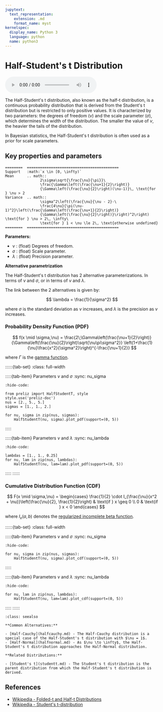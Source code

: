 ```yaml
---
jupytext:
  text_representation:
    extension: .md
    format_name: myst
kernelspec:
  display_name: Python 3
  language: python
  name: python3
---
```

# Half-Student's t Distribution

<audio controls> <source src="../../_static/halfstudentt.mp3" type="audio/mpeg"> This browser cannot play the pronunciation audio file for this distribution. </audio>

The Half-Student's t distribution, also known as the half-t distribution, is a continuous probability distribution that is derived from the Student's t distribution but is restricted to only positive values. It is characterized by two parameters: the degrees of freedom ($\nu$) and the scale parameter ($\sigma$), which determines the width of the distribution. The smaller the value of $\nu$, the heavier the tails of the distribution.

In Bayesian statistics, the Half-Student's t distribution is often used as a prior for scale parameters.

## Key properties and parameters

```{eval-rst}
========  ==========================================
Support   :math:`x \in [0, \infty)`
Mean      .. math::
                2\sigma\sqrt{\frac{\nu}{\pi}}\
                \frac{\Gamma\left(\frac{\nu+1}{2}\right)}
                {\Gamma\left(\frac{\nu}{2}\right)(\nu-1)}\, \text{for } \nu > 2
Variance  .. math::
                \sigma^2\left(\frac{\nu}{\nu - 2}-\
                \frac{4\nu}{\pi(\nu-1)^2}\left(\frac{\Gamma\left(\frac{\nu+1}{2}\right)}
                {\Gamma\left(\frac{\nu}{2}\right)}\right)^2\right) \text{for } \nu > 2\, \infty\
                \text{for } 1 < \nu \le 2\, \text{otherwise undefined}
========  ==========================================
```

**Parameters:**

- $\nu$ : (float) Degrees of freedom.
- $\sigma$ : (float) Scale parameter.
- $\lambda$ : (float) Precision parameter.

**Alternative parametrization**

The Half-Student's t distribution has 2 alternative parameterizations. In terms of $\nu$ and $\sigma$, or in terms of $\nu$ and $\lambda$.

The link between the 2 alternatives is given by:

$$
\lambda = \frac{1}{\sigma^2}
$$

where $\sigma$ is the standard deviation as $\nu$ increases, and $\lambda$ is the precision as $\nu$ increases.

### Probability Density Function (PDF)

$$
f(x \mid \sigma,\nu) =
    \frac{2\;\Gamma\left(\frac{\nu+1}{2}\right)}
    {\Gamma\left(\frac{\nu}{2}\right)\sqrt{\nu\pi\sigma^2}}
    \left(1+\frac{1}{\nu}\frac{x^2}{\sigma^2}\right)^{-\frac{\nu+1}{2}}
$$

where $\Gamma$ is the [gamma function](https://en.wikipedia.org/wiki/Gamma_function).

::::::{tab-set}
:class: full-width

:::::{tab-item} Parameters $\nu$ and $\sigma$
:sync: nu_sigma
```{jupyter-execute}
:hide-code:

from preliz import HalfStudentT, style
style.use('preliz-doc')
nus = [2., 5., 5.]
sigmas = [1., 1., 2.]

for nu, sigma in zip(nus, sigmas):
    HalfStudentT(nu, sigma).plot_pdf(support=(0, 5))
```
:::::

:::::{tab-item} Parameters $\nu$ and $\lambda$
:sync: nu_lambda

```{jupyter-execute}
:hide-code:

lambdas = [1., 1., 0.25]
for nu, lam in zip(nus, lambdas):
    HalfStudentT(nu, lam=lam).plot_pdf(support=(0, 5))
```
:::::
::::::

### Cumulative Distribution Function (CDF)

$$
F(x \mid \sigma,\nu) = 
\begin{cases} 
\frac{1}{2} \cdot I_{\frac{\nu}{x^2 + \nu}}\left(\frac{\nu}{2}, \frac{1}{2}\right) & \text{if } x \geq 0 \\
0 & \text{if } x < 0
\end{cases}
$$

where $I_x(a, b)$ denotes the [regularized incomplete beta function](https://en.wikipedia.org/wiki/Beta_function#Incomplete_beta_function).

::::::{tab-set}
:class: full-width

:::::{tab-item} Parameters $\nu$ and $\sigma$
:sync: nu_sigma
```{jupyter-execute}
:hide-code:

for nu, sigma in zip(nus, sigmas):
    HalfStudentT(nu, sigma).plot_cdf(support=(0, 5))
```
:::::

:::::{tab-item} Parameters $\nu$ and $\lambda$
:sync: nu_lambda

```{jupyter-execute}
:hide-code:

for nu, lam in zip(nus, lambdas):
    HalfStudentT(nu, lam=lam).plot_cdf(support=(0, 5))
```
:::::
::::::

```{seealso}
:class: seealso

**Common Alternatives:**

- [Half-Cauchy](halfcauchy.md) - The Half-Cauchy distribution is a special case of the Half-Student's t distribution with $\nu = 1$.
- [Half-Normal](halfnormal.md) - As $\nu \to \infty$, the Half-Student's t distribution approaches the Half-Normal distribution.

**Related Distributions:**

- [Student's t](studentt.md) - The Student's t distribution is the parent distribution from which the Half-Student's t distribution is derived.
```

## References

- [Wikipedia - Folded-t and Half-t Distributions](https://en.wikipedia.org/wiki/Folded-t_and_half-t_distributions)
- [Wikipedia - Student's t-distribution](https://en.wikipedia.org/wiki/Student%27s_t-distribution)